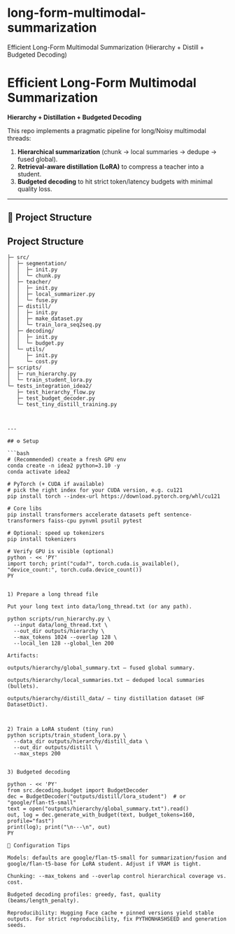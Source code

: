 # long-form-multimodal-summarization
Efficient Long-Form Multimodal Summarization (Hierarchy + Distill + Budgeted Decoding)


# Efficient Long-Form Multimodal Summarization
**Hierarchy + Distillation + Budgeted Decoding**

This repo implements a pragmatic pipeline for long/Noisy multimodal threads:
1) **Hierarchical summarization** (chunk → local summaries → dedupe → fused global).
2) **Retrieval-aware distillation (LoRA)** to compress a teacher into a student.
3) **Budgeted decoding** to hit strict token/latency budgets with minimal quality loss.

---

## 📁 Project Structure
## Project Structure

```text
├─ src/
│  ├─ segmentation/
│  │  ├─ init.py
│  │  └─ chunk.py
│  ├─ teacher/
│  │  ├─ init.py
│  │  ├─ local_summarizer.py
│  │  └─ fuse.py
│  ├─ distill/
│  │  ├─ init.py
│  │  ├─ make_dataset.py
│  │  └─ train_lora_seq2seq.py
│  ├─ decoding/
│  │  ├─ init.py
│  │  └─ budget.py
│  └─ utils/
│     ├─ init.py
│     └─ cost.py
├─ scripts/
│  ├─ run_hierarchy.py
│  └─ train_student_lora.py
└─ tests_integration_idea2/
   ├─ test_hierarchy_flow.py
   ├─ test_budget_decoder.py
   └─ test_tiny_distill_training.py



---

## ⚙️ Setup

```bash
# (Recommended) create a fresh GPU env
conda create -n idea2 python=3.10 -y
conda activate idea2

# PyTorch (+ CUDA if available)
# pick the right index for your CUDA version, e.g. cu121
pip install torch --index-url https://download.pytorch.org/whl/cu121

# Core libs
pip install transformers accelerate datasets peft sentence-transformers faiss-cpu pynvml psutil pytest

# Optional: speed up tokenizers
pip install tokenizers

# Verify GPU is visible (optional)
python - << 'PY'
import torch; print("cuda?", torch.cuda.is_available(), "device_count:", torch.cuda.device_count())
PY


1) Prepare a long thread file

Put your long text into data/long_thread.txt (or any path).

python scripts/run_hierarchy.py \
  --input data/long_thread.txt \
  --out_dir outputs/hierarchy \
  --max_tokens 1024 --overlap 128 \
  --local_len 128 --global_len 200

Artifacts:

outputs/hierarchy/global_summary.txt — fused global summary.

outputs/hierarchy/local_summaries.txt — deduped local summaries (bullets).

outputs/hierarchy/distill_data/ — tiny distillation dataset (HF DatasetDict).



2) Train a LoRA student (tiny run)
python scripts/train_student_lora.py \
  --data_dir outputs/hierarchy/distill_data \
  --out_dir outputs/distill \
  --max_steps 200


3) Budgeted decoding

python - << 'PY'
from src.decoding.budget import BudgetDecoder
dec = BudgetDecoder("outputs/distill/lora_student")  # or "google/flan-t5-small"
text = open("outputs/hierarchy/global_summary.txt").read()
out, log = dec.generate_with_budget(text, budget_tokens=160, profile="fast")
print(log); print("\n---\n", out)
PY

🔧 Configuration Tips

Models: defaults are google/flan-t5-small for summarization/fusion and google/flan-t5-base for LoRA student. Adjust if VRAM is tight.

Chunking: --max_tokens and --overlap control hierarchical coverage vs. cost.

Budgeted decoding profiles: greedy, fast, quality (beams/length_penalty).

Reproducibility: Hugging Face cache + pinned versions yield stable outputs. For strict reproducibility, fix PYTHONHASHSEED and generation seeds.